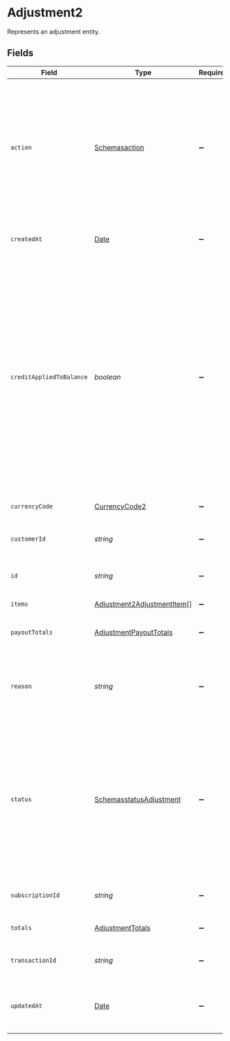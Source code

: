 # Adjustment2

Represents an adjustment entity.


## Fields

| Field                                                                                                                                                                                                                                                                                                                                                                                                  | Type                                                                                                                                                                                                                                                                                                                                                                                                   | Required                                                                                                                                                                                                                                                                                                                                                                                               | Description                                                                                                                                                                                                                                                                                                                                                                                            | Example                                                                                                                                                                                                                                                                                                                                                                                                |
| ------------------------------------------------------------------------------------------------------------------------------------------------------------------------------------------------------------------------------------------------------------------------------------------------------------------------------------------------------------------------------------------------------ | ------------------------------------------------------------------------------------------------------------------------------------------------------------------------------------------------------------------------------------------------------------------------------------------------------------------------------------------------------------------------------------------------------ | ------------------------------------------------------------------------------------------------------------------------------------------------------------------------------------------------------------------------------------------------------------------------------------------------------------------------------------------------------------------------------------------------------ | ------------------------------------------------------------------------------------------------------------------------------------------------------------------------------------------------------------------------------------------------------------------------------------------------------------------------------------------------------------------------------------------------------ | ------------------------------------------------------------------------------------------------------------------------------------------------------------------------------------------------------------------------------------------------------------------------------------------------------------------------------------------------------------------------------------------------------ |
| `action`                                                                                                                                                                                                                                                                                                                                                                                               | [Schemasaction](../../models/shared/schemasaction.md)                                                                                                                                                                                                                                                                                                                                                  | :heavy_minus_sign:                                                                                                                                                                                                                                                                                                                                                                                     | How this adjustment impacts the related transaction. `refund` adjustments must be approved by Paddle, and are created with the status `pending_approval`. `chargeback` and `chargeback_warning` adjustments are created automatically by Paddle.                                                                                                                                                       |                                                                                                                                                                                                                                                                                                                                                                                                        |
| `createdAt`                                                                                                                                                                                                                                                                                                                                                                                            | [Date](https://developer.mozilla.org/en-US/docs/Web/JavaScript/Reference/Global_Objects/Date)                                                                                                                                                                                                                                                                                                          | :heavy_minus_sign:                                                                                                                                                                                                                                                                                                                                                                                     | RFC 3339 datetime string of when this entity was created. Set automatically by Paddle.                                                                                                                                                                                                                                                                                                                 | 2024-10-12T07:20:50.52Z                                                                                                                                                                                                                                                                                                                                                                                |
| `creditAppliedToBalance`                                                                                                                                                                                                                                                                                                                                                                               | *boolean*                                                                                                                                                                                                                                                                                                                                                                                              | :heavy_minus_sign:                                                                                                                                                                                                                                                                                                                                                                                     | Whether this adjustment was applied to the related customer's credit balance. Only returned for `credit` adjustments.<br/><br/>`false` when the related transaction `collection_mode` is `manual` and its `status` is `billed`. The adjustment is used<br/>to reduce the `balance` due on the the transaction. <br/><br/>`true` for automatically-collected transactions and `completed` <br/>manually-collected transactions. |                                                                                                                                                                                                                                                                                                                                                                                                        |
| `currencyCode`                                                                                                                                                                                                                                                                                                                                                                                         | [CurrencyCode2](../../models/shared/currencycode2.md)                                                                                                                                                                                                                                                                                                                                                  | :heavy_minus_sign:                                                                                                                                                                                                                                                                                                                                                                                     | Supported three-letter ISO 4217 currency code.                                                                                                                                                                                                                                                                                                                                                         |                                                                                                                                                                                                                                                                                                                                                                                                        |
| `customerId`                                                                                                                                                                                                                                                                                                                                                                                           | *string*                                                                                                                                                                                                                                                                                                                                                                                               | :heavy_minus_sign:                                                                                                                                                                                                                                                                                                                                                                                     | Unique Paddle ID for this customer entity, prefixed with `ctm_`.                                                                                                                                                                                                                                                                                                                                       | ctm_01grnn4zta5a1mf02jjze7y2ys                                                                                                                                                                                                                                                                                                                                                                         |
| `id`                                                                                                                                                                                                                                                                                                                                                                                                   | *string*                                                                                                                                                                                                                                                                                                                                                                                               | :heavy_minus_sign:                                                                                                                                                                                                                                                                                                                                                                                     | Unique Paddle ID for this adjustment entity, prefixed with `adj_`.                                                                                                                                                                                                                                                                                                                                     | adj_01gya6twkp8y0tv1e19rsgst9m                                                                                                                                                                                                                                                                                                                                                                         |
| `items`                                                                                                                                                                                                                                                                                                                                                                                                | [Adjustment2AdjustmentItem](../../models/shared/adjustment2adjustmentitem.md)[]                                                                                                                                                                                                                                                                                                                        | :heavy_minus_sign:                                                                                                                                                                                                                                                                                                                                                                                     | List of items on this adjustment.                                                                                                                                                                                                                                                                                                                                                                      |                                                                                                                                                                                                                                                                                                                                                                                                        |
| `payoutTotals`                                                                                                                                                                                                                                                                                                                                                                                         | [AdjustmentPayoutTotals](../../models/shared/adjustmentpayouttotals.md)                                                                                                                                                                                                                                                                                                                                | :heavy_minus_sign:                                                                                                                                                                                                                                                                                                                                                                                     | Breakdown of how this adjustment affects your payout balance.                                                                                                                                                                                                                                                                                                                                          |                                                                                                                                                                                                                                                                                                                                                                                                        |
| `reason`                                                                                                                                                                                                                                                                                                                                                                                               | *string*                                                                                                                                                                                                                                                                                                                                                                                               | :heavy_minus_sign:                                                                                                                                                                                                                                                                                                                                                                                     | Why this adjustment was created. Appears in the Paddle Dashboard. Retained for record-keeping purposes.                                                                                                                                                                                                                                                                                                |                                                                                                                                                                                                                                                                                                                                                                                                        |
| `status`                                                                                                                                                                                                                                                                                                                                                                                               | [SchemasstatusAdjustment](../../models/shared/schemasstatusadjustment.md)                                                                                                                                                                                                                                                                                                                              | :heavy_minus_sign:                                                                                                                                                                                                                                                                                                                                                                                     | Status of this adjustment. Set automatically by Paddle. <br/><br/>`refund` adjustments must be approved by Paddle, and are created with the status `pending_approval` <br/>until they move to `approved` or `rejected` on review.  `credit` adjustments are created with the status `approved`.                                                                                                        |                                                                                                                                                                                                                                                                                                                                                                                                        |
| `subscriptionId`                                                                                                                                                                                                                                                                                                                                                                                       | *string*                                                                                                                                                                                                                                                                                                                                                                                               | :heavy_minus_sign:                                                                                                                                                                                                                                                                                                                                                                                     | Unique Paddle ID for this subscription entity, prefixed with `sub_`.                                                                                                                                                                                                                                                                                                                                   | sub_01h04vsc0qhwtsbsxh3422wjs4                                                                                                                                                                                                                                                                                                                                                                         |
| `totals`                                                                                                                                                                                                                                                                                                                                                                                               | [AdjustmentTotals](../../models/shared/adjustmenttotals.md)                                                                                                                                                                                                                                                                                                                                            | :heavy_minus_sign:                                                                                                                                                                                                                                                                                                                                                                                     | Breakdown of the total for an adjustment.                                                                                                                                                                                                                                                                                                                                                              |                                                                                                                                                                                                                                                                                                                                                                                                        |
| `transactionId`                                                                                                                                                                                                                                                                                                                                                                                        | *string*                                                                                                                                                                                                                                                                                                                                                                                               | :heavy_minus_sign:                                                                                                                                                                                                                                                                                                                                                                                     | Unique Paddle ID for this transaction entity, prefixed with `txn_`.                                                                                                                                                                                                                                                                                                                                    | txn_01h04vsbhqc62t8hmd4z3b578c                                                                                                                                                                                                                                                                                                                                                                         |
| `updatedAt`                                                                                                                                                                                                                                                                                                                                                                                            | [Date](https://developer.mozilla.org/en-US/docs/Web/JavaScript/Reference/Global_Objects/Date)                                                                                                                                                                                                                                                                                                          | :heavy_minus_sign:                                                                                                                                                                                                                                                                                                                                                                                     | RFC 3339 datetime string of when this entity was updated. Set automatically by Paddle.                                                                                                                                                                                                                                                                                                                 | 2024-10-13T07:20:50.52Z                                                                                                                                                                                                                                                                                                                                                                                |
